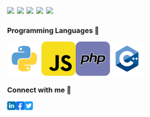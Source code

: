<h1>
  <img align="center" width="40px" src="https://avatars.dicebear.com/api/initials/H.svg" />
  <img align="center" width="40px" src="https://avatars.dicebear.com/api/initials/E.svg" />
  <img align="center" width="40px" src="https://avatars.dicebear.com/api/initials/L.svg" />
  <img align="center" width="40px" src="https://avatars.dicebear.com/api/initials/L.svg" />
  <img align="center" width="40px" src="https://avatars.dicebear.com/api/initials/O.svg" />
<!--   <img align="center" width="40px" src="https://avatars.dicebear.com/api/initials/W.svg" />
  <img align="center" width="40px" src="https://avatars.dicebear.com/api/initials/O.svg" />
  <img align="center" width="40px" src="https://avatars.dicebear.com/api/initials/R.svg" />
  <img align="center" width="40px" src="https://avatars.dicebear.com/api/initials/L.svg" />
  <img align="center" width="40px" src="https://avatars.dicebear.com/api/initials/D.svg" /> -->
</h1>

### Programming Languages 🐍
<img align="left" width="80px" src="https://raw.githubusercontent.com/edent/SuperTinyIcons/fa85669367bb1182ad208b7c2fed85ba05d574bb/images/svg/python.svg" />
<img align="left" width="80px" src="https://raw.githubusercontent.com/edent/SuperTinyIcons/fa85669367bb1182ad208b7c2fed85ba05d574bb/images/svg/javascript.svg" />
<img align="left" width="80px" src="https://raw.githubusercontent.com/edent/SuperTinyIcons/fa85669367bb1182ad208b7c2fed85ba05d574bb/images/svg/php.svg" />
<img align="center" width="80px" src="https://raw.githubusercontent.com/edent/SuperTinyIcons/fa85669367bb1182ad208b7c2fed85ba05d574bb/images/svg/cplusplus.svg" />

### Connect with me 🔗

<a href="https://www.linkedin.com/in/nitram-dev/">
  <img align="left" height="20px" src="https://raw.githubusercontent.com/edent/SuperTinyIcons/099dc12b59179d07d534069bc8551718f786d91a/images/svg/linkedin.svg" />
</a>
<a href="https://www.facebook.com/nitram.dev/">
  <img align="left" height="20px" src="https://raw.githubusercontent.com/edent/SuperTinyIcons/099dc12b59179d07d534069bc8551718f786d91a/images/svg/facebook.svg"/>
</a>
<a href="https://twitter.com/nitram_dev">
  <img align="left" height="20px" src="https://raw.githubusercontent.com/edent/SuperTinyIcons/099dc12b59179d07d534069bc8551718f786d91a/images/svg/twitter.svg"/>
</a>

